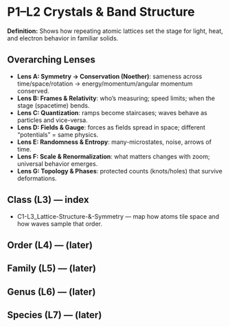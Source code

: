 # P1–L2 Crystals & Band Structure
**Definition:** Shows how repeating atomic lattices set the stage for light, heat, and electron behavior in familiar solids.

## Overarching Lenses

- **Lens A: Symmetry -> Conservation (Noether)**: sameness across time/space/rotation → energy/momentum/angular momentum conserved.
- **Lens B: Frames & Relativity**: who’s measuring; speed limits; when the stage (spacetime) bends.
- **Lens C: Quantization**: ramps become staircases; waves behave as particles and vice-versa.
- **Lens D: Fields & Gauge**: forces as fields spread in space; different “potentials” = same physics.
- **Lens E: Randomness & Entropy**: many-microstates, noise, arrows of time.
- **Lens F: Scale & Renormalization**: what matters changes with zoom; universal behavior emerges.
- **Lens G: Topology & Phases**: protected counts (knots/holes) that survive deformations.

## Class (L3) — index
- C1-L3_Lattice-Structure-&-Symmetry — map how atoms tile space and how waves sample that order.

## Order (L4) — (later)
## Family (L5) — (later)
## Genus (L6) — (later)
## Species (L7) — (later)
